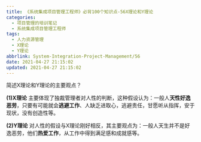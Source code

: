 ```yaml
---
title: 《系统集成项目管理工程师》必背100个知识点-56X理论和Y理论
categories:
  - 项目管理的培训笔记
  - 系统集成项目管理工程师
tags:
  - 人力资源管理
  - X理论
  - Y理论
abbrlink: System-Integration-Project-Management/56
date: 2021-04-27 21:15:02
updated: 2021-04-27 21:15:02
---
```


简述X理论和Y理论的主要观点？

**(1)X理论**
主要体现了独裁管理者对人性的判断，这种假设认为：一般人**天性好逸恶劳**，只要有可能就会**逃避工作**、人缺乏进取心，逃避责任，甘愿听从指挥，安于现状，没有创造性等。

**(2)Y理论**
对人性的假设与X理论刚好相反，其主要观点为：一般人天生并不是好逸恶劳，他们**热爱工作**，从工作中得到满足感和成就感等。
